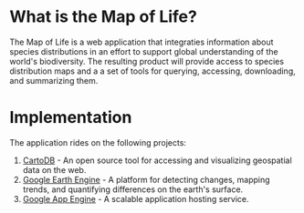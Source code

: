 # What is the Map of Life?

The Map of Life is a web application that integraties information about species distributions in an effort to support global understanding of the world's biodiversity. The resulting product will provide access to species distribution maps and a a set of tools for querying, accessing, downloading, and summarizing them. 

# Implementation

The application rides on the following projects:

1. [CartoDB](https://github.com/vizzuality/cartodb) - An open source tool for accessing and visualizing geospatial data on the web.
2. [Google Earth Engine](http://earthengine.google.org) - A platform for detecting changes, mapping trends, and quantifying differences on the earth's surface.
3. [Google App Engine](http://code.google.com/appengine) - A scalable application hosting service.




